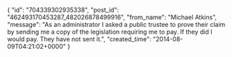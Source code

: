  {
   "id": "704339302935338",
   "post_id": "462493170453287_482026878499916",
   "from_name": "Michael Atkins",
   "message": "As an administrator I asked a public trustee to prove their claim by sending me a copy of the legislation requiring me to pay.  If they did I would pay.   They have not sent it.",
   "created_time": "2014-08-09T04:21:02+0000"
 }
